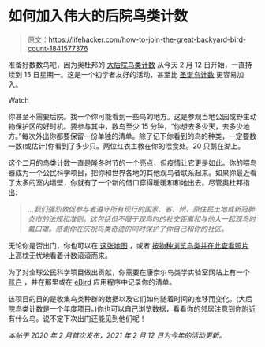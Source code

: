 # 如何加入伟大的后院鸟类计数

> 原文：<https://lifehacker.com/how-to-join-the-great-backyard-bird-count-1841577376>

准备好数数鸟吧，因为奥杜邦的 [大后院鸟类计数](https://www.audubon.org/conservation/about-great-backyard-bird-count) 从今天 2 月 12 日开始，一直持续到 15 日星期一。这是一个初学者友好的活动，甚至比 [圣诞鸟计数](https://lifehacker.com/theres-still-time-to-join-the-christmas-bird-count-1840416104) 更容易加入。

Watch

你甚至不需要后院。找一个你可能看到一些鸟的地方。这是参观当地公园或野生动物保护区的好时机。要参与其中，数鸟至少 15 分钟，“你想去多少天，去多少地方。”每次外出你都要保留一份单独的清单。除了记下你看到的鸟的种类，一定要数一数(或估计)你看到了多少只。两位红衣主教在你的喂食处。20 只鹅在湖上。

这个二月的鸟类计数一直是隆冬时节的一个亮点，但疫情让它更是如此。你的喂鸟器成为一个公民科学项目，把你和世界各地的其他观鸟者联系起来。如果你最近看了太多的室内墙壁，你就有了一个新的借口穿得暖暖和和地出去。尽管奥杜邦指出:

> *...我们强烈敦促参与者遵守所有现行的国家、省、州、原住民土地或新冠肺炎市的法规和准则。这包括但不限于观鸟时的社交距离和与他人一起观鸟时戴口罩。感谢你在庆祝鸟类奇迹的同时保护了你自己和你的社区。*

无论你是否出门，你也可以在 [这张地图](https://ebird.org/gbbc/livesubs?__hstc=64079792.df1cbc524775aeff474fa07e31cbc035.1613142966315.1613142966315.1613142966315.1&__hssc=64079792.2.1613142966315&__hsfp=3027337724#_ga=2.85317209.1956906398.1613142966-812387738.1613142966) ，或者 [按物种浏览鸟类并在此查看照片](https://ebird.org/gbbc/region/world?__hstc=64079792.df1cbc524775aeff474fa07e31cbc035.1613142966315.1613142966315.1613142966315.1&__hssc=64079792.2.1613142966315&__hsfp=3027337724#_ga=2.85317209.1956906398.1613142966-812387738.1613142966) 上高枕无忧地看着计数滚滚而来。

为了对全球公民科学项目做出贡献，你需要在康奈尔鸟类学实验室网站上有一个 [账户](https://secure.birds.cornell.edu/cassso/login) ，并在那里或在 [eBird](https://www.audubon.org/news/how-use-ebird) 应用程序中记录你的清单。

该项目的目的是收集鸟类种群的数据以及它们如何随着时间的推移而变化。(大后院鸟类计数是一个年度项目。)你也可以自己浏览数据，看看你的邻居注意到你附近有什么鸟。说不定下次出门还能见到他们呢！

*本帖于 2020 年 2 月首次发布，2021 年 2 月 12 日为今年的活动更新。*